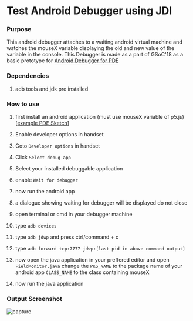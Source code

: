 # Test Android Debugger using JDI
### Purpose
This android debugger attaches to a waiting android virtual machine and watches the mouseX variable displaying the old and new value of the variable in the console. This Debugger is made as a part of GSoC'18 as a basic prototype for [Android Debugger for PDE](https://summerofcode.withgoogle.com/projects/#5029506465660928)

### Dependencies
1. adb tools and jdk pre installed

### How to use
1. first install an android application (must use mouseX variable of p5.js)
[[example PDE Sketch](https://github.com/manav-mj/DebuggerTest/blob/master/androidsketch/androidsketch.pde)]
2. Enable developer options in handset
3. Goto `Developer options` in handset
4. Click `Select debug app`
5. Select your installed debuggable application
6. enable `Wait for debugger`
7. now run the android app
8. a dialogue showing waiting for debugger will be displayed do not close
9. open terminal or cmd in your debugger machine
10. type `adb devices`
11. type `adb jdwp` and press ctrl/command + c
12. type `adb forward tcp:7777 jdwp:[last pid in above command output]`
13. now open the java application in your preffered editor and open `FieldMonitor.java` 
change the 
`PKG_NAME` to the package name of your android app
`CLASS_NAME` to the class containing mouseX

14. now run the java application

### Output Screenshot
![capture](https://user-images.githubusercontent.com/22222147/40159836-a1ff5214-59c8-11e8-90fc-01cbb2972274.PNG)
